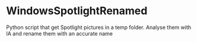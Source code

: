 # WindowsSpotlightRenamed
Python script that get Spotlight pictures in a temp folder. Analyse them with IA and rename them with an accurate name 

